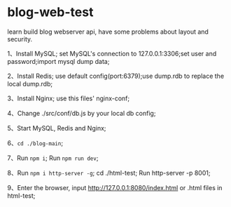 # blog-web-test
learn build blog webserver api, have some problems about layout and security.

1、Install MySQL; set MySQL's connection to 127.0.0.1:3306;set user and password;import mysql dump data;

2、Install Redis; use default config(port:6379);use dump.rdb to replace the local dump.rdb;

3、Install Nginx; use this files' nginx-conf;

4、Change ./src/conf/db.js by your local db config;

5、Start MySQL, Redis and Nginx;

6、`cd ./blog-main`;

7、Run `npm i`; Run `npm run dev`;

8、Run `npm i http-server -g`; cd ./html-test; Run http-server -p 8001;

9、Enter the browser, input http://127.0.0.1:8080/index.html or .html files in html-test;
